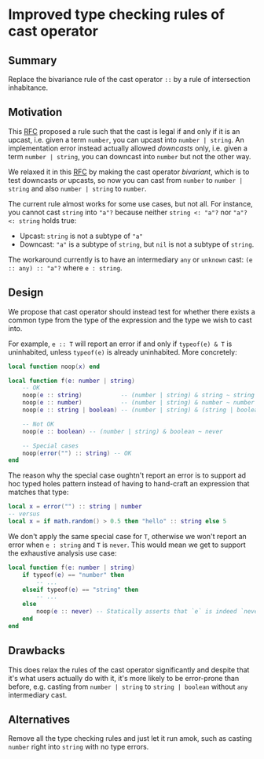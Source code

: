 # Improved type checking rules of cast operator

## Summary

Replace the bivariance rule of the cast operator `::` by a rule of intersection inhabitance.

## Motivation

This [RFC](./syntax-type-ascription.md) proposed a rule such that the cast is legal if and only if it is an upcast, i.e. given a term `number`, you can upcast into `number | string`. An implementation error instead actually allowed _downcasts_ only, i.e. given a term `number | string`, you can downcast into `number` but not the other way.

We relaxed it in this [RFC](./syntax-type-ascription-bidi.md) by making the cast operator _bivariant_, which is to test downcasts _or_ upcasts, so now you can cast from `number` to `number | string` and also `number | string` to `number`.

The current rule almost works for some use cases, but not all. For instance, you cannot cast `string` into `"a"?` because neither `string <: "a"?` nor `"a"? <: string` holds true:
  - Upcast: `string` is not a subtype of `"a"`
  - Downcast: `"a"` is a subtype of `string`, but `nil` is not a subtype of `string`.

The workaround currently is to have an intermediary `any` or `unknown` cast: `(e :: any) :: "a"?` where `e : string`.

## Design

We propose that cast operator should instead test for whether there exists a common type from the type of the expression and the type we wish to cast into.

For example, `e :: T` will report an error if and only if `typeof(e) & T` is uninhabited, unless `typeof(e)` is already uninhabited. More concretely:

```lua
local function noop(x) end

local function f(e: number | string)
    -- OK
    noop(e :: string)           -- (number | string) & string ~ string
    noop(e :: number)           -- (number | string) & number ~ number
    noop(e :: string | boolean) -- (number | string) & (string | boolean) ~ string

    -- Not OK
    noop(e :: boolean) -- (number | string) & boolean ~ never

    -- Special cases
    noop(error("") :: string) -- OK
end
```

The reason why the special case oughtn't report an error is to support ad hoc typed holes pattern instead of having to hand-craft an expression that matches that type:

```lua
local x = error("") :: string | number
-- versus
local x = if math.random() > 0.5 then "hello" :: string else 5
```

We don't apply the same special case for `T`, otherwise we won't report an error when `e : string` and `T` is `never`. This would mean we get to support the exhaustive analysis use case:

```lua
local function f(e: number | string)
    if typeof(e) == "number" then
        -- ... 
    elseif typeof(e) == "string" then
        -- ...
    else
        noop(e :: never) -- Statically asserts that `e` is indeed `never`
    end
end
```

## Drawbacks

This does relax the rules of the cast operator significantly and despite that it's what users actually do with it, it's more likely to be error-prone than before, e.g. casting from `number | string` to `string | boolean` without `any` intermediary cast.

## Alternatives

Remove all the type checking rules and just let it run amok, such as casting `number` right into `string` with no type errors.
